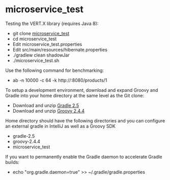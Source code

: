 # microservice_test

Testing the VERT.X library (requires Java 8):

* git clone [microservice_test](https://github.com/bitvector2/microservice_test.git)
* cd microservice_test
* Edit microservice_test.properties
* Edit src/main/resources/hibernate.properties
* ./gradlew clean shadowJar
* ./microservice_test.sh

Use the following command for benchmarking:

* ab -n 10000 -c 64 -k http://<hostname>:8080/products/1

To setup a development environment, download and expand Groovy and Gradle into your home directory at the same level as the Git clone:

* Download and unzip [Gradle 2.5](https://services.gradle.org/distributions/gradle-2.5-all.zip)
* Download and unzip [Groovy 2.4.4](http://dl.bintray.com/groovy/maven/apache-groovy-sdk-2.4.4.zip)

Home directory should have the following directories and you can configure an external gradle in IntelliJ as well as a Groovy SDK

* gradle-2.5
* groovy-2.4.4
* microservice_test

If you want to permanently enable the Gradle daemon to accelerate Gradle builds:

* echo "org.gradle.daemon=true" >> ~/.gradle/gradle.properties
